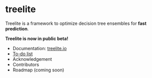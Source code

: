 # treelite

Treelite is a framework to optimize decision tree ensembles for
**fast prediction**.

**Treelite is now in public beta!**

* Documentation: [treelite.io](http://treelite.io)
* [To-do list](https://github.com/dmlc/treelite/issues/1)
* Acknowledgement
* Contributors
* Roadmap (coming soon)

